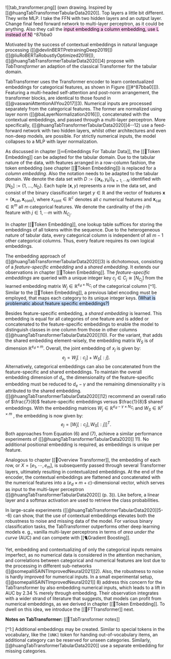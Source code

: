 

![[tab_transformer.png]]
(own drawing. Inspired by [[@huangTabTransformerTabularData2020]]. Top layers a little bit different. They write MLP. I take the FFN with two hidden layers and an output layer. Change final feed forward network to multi-layer perceptron, as it could be anything. Also they call the <mark style="background: #FFB8EBA6;">input embedding a column embedding, use L instead of N)</mark> ^87bba0

Motivated by the success of contextual embeddings in natural language processing ([[@devlinBERTPretrainingDeep2019]]) ([[@liuRoBERTaRobustlyOptimized2019]]), ([[@huangTabTransformerTabularData2020]]4) propose with *TabTransformer* an adaption of the classical Transformer for the tabular domain. 

TabTransformer uses the Transformer encoder to learn contextualized embeddings for categorical features, as shown in Figure ([[#^87bba0]]]).  Featuring a multi-headed self-attention and post-norm arrangement, the transformer blocks, are identical to those found in ([[@vaswaniAttentionAllYou2017]]3). Numerical inputs are processed separately from the categorical features. The former are normalized using layer norm ([[@baLayerNormalization2016]]), concatenated with the contextual embeddings, and passed through a multi-layer perceptron. More specifically, ([[@huangTabTransformerTabularData2020]]4--12) use a feed-forward network with two hidden layers, whilst other architectures and even non-deep models, are possible. For strictly numerical inputs, the model collapses to a MLP with layer normalization.

As discussed in chapter [[💤Embeddings For Tabular Data]], the [[🛌Token Embedding]] can be adapted for the tabular domain. Due to the tabular nature of the data, with features arranged in a row-column fashion, the token embedding (see chapter [[🛌Token Embedding]]) is replaced for a *column embedding*. Also the notation needs to be adapted to the tabular domain. We denote the data set with $D:=\left\{\left(\mathbf{x}_k, y_k\right) \right\}_{k=1,\cdots N}$ identified with $\left[N_{\mathrm{D}}\right]:=\left\{1, \ldots, N_{\mathrm{D}}\right\}$.  Each tuple $(\boldsymbol{x}, y)$ represents a row in the data set, and consist of the binary classification target $y \in \mathbb{R}$ and the vector of features $\boldsymbol{x} = \left\{\boldsymbol{x}_{\text{cat}}, \boldsymbol{x}_{\text{cont}}\right\}$, where $x_{\text{cont}} \in \mathbb{R}^c$ denotes all $c$ numerical features and $\boldsymbol{x}_{\text{cat}}\in \mathbb{R}^{m}$ all $m$ categorical features. We denote the cardinality of the $j$-th feature with $j \in 1, \cdots m$ with $N_{C_j}$.

In chapter [[🛌Token Embedding]], one lookup table suffices for storing the embeddings of all tokens within the sequence. Due to the heterogeneous nature of tabular data, every categorical column is independent of all $m-1$ other categorical columns. Thus, every feature requires its own logical embeddings.

The embedding approach of ([[@huangTabTransformerTabularData2020]]3) is dichotomous, consisting of a *feature-specific embedding* and a *shared embedding*. It extends our observations in chapter [[🛌Token Embedding]]. The *feature-specific embeddings* are queried with a unique integer key $c_j \in C_j \cong\left[N_{\mathrm{C_j}}\right]$ from the learned embedding matrix $W_j \in \mathbb{R}^{e_d \times N_{C_j}}$ of the categorical column [^1]. Similar to the [[🛌Token Embedding]], a previous label encoding must be employed, that maps each category to its unique integer keys. <mark style="background: #ADCCFFA6;">(What is problematic about feature specific embeddings?)</mark>

Besides feature-specific embedding, a *shared embedding* is learned. This embedding is equal for all categories of one feature and is added or concatenated to the feature-specific embeddings to enable the model to distinguish classes in one column from those in other columns ([[@huangTabTransformerTabularData2020]]10). For the variant, that adds the shared embedding element-wisely, the embedding matrix $W_S$ is of dimension $\mathbb{R}^{e_d \times m}$. Overall, the joint embedding of $x_j$ is given by:
$$
\tag{6}
e_j = W_j[:c_j] + W_S[:j].
$$
Alternatively, categorical embeddings can also be concatenated from the feature-specific and shared embeddings. To maintain the overall embedding dimension of $d_{e}$, the dimensionality of the feature-specific embedding must be reduced to $d_{e} - \gamma$  and the remaining dimensionality $\gamma$ is attributed to the shared embedding.  ([[@huangTabTransformerTabularData2020]]12) recommend an overall ratio of $\frac{7}{8}$ feature-specific embeddings versus $\frac{1}{8}$ shared embeddings. With the embedding matrices $W_j \in \mathbb{R}^{e_{d} -\gamma \times N_{C_j}}$ and $W_S \in \mathbb{R}^{\gamma \times m}$ , the embedding is now given by:
$$
\tag{7}
e_j = \left[W_j[:c_j], W_S[:j]\right]^T.
$$
Both approaches from Equation $(6)$ and $(7)$, achieve a similar performance experiments of ([[@huangTabTransformerTabularData2020]] 11).  No additional positional embedding is required, as embeddings is unique per feature. 

Analogous to chapter [[🗼Overview Transformer]], the embedding of each row, or $X = [e_1, \cdots, e_m]$, is subsequently passed through several Transformer layers, ultimately resulting in contextualized embeddings. At the end of the encoder, the contextual embeddings are flattened and concatenated with the numerical features into a ($e_{d}  \times m + c$)-dimensional vector, which serves as input to the multi-layer perceptron ([[@huangTabTransformerTabularData2020]] (p. 3)). Like before, a linear layer and a softmax activation are used to retrieve the class probabilities.

In large-scale experiments ([[@huangTabTransformerTabularData2020]]5--6) can show, that the use of contextual embeddings elevates both the robustness to noise and missing data of the model. For various binary classification tasks, the TabTransformer outperforms other deep learning models e. g., vanilla multi-layer perceptrons in terms of *area under the curve* (AUC) and can compete with [[🐈Gradient Boosting]].  

Yet, embedding and contextualizing of only the categorical inputs remains imperfect, as no numerical data is considered in the attention mechanism, and correlations between categorical and numerical features are lost due to the processing in different sub-networks ([[@somepalliSAINTImprovedNeural2021]]2). Also, the robustness to noise is hardly improved for numerical inputs. In a small experimental setup, ([[@somepalliSAINTImprovedNeural2021]] 8) address this concern for the TabTransformer by also embedding numerical inputs, which leads to a lift in AUC by 2.34 % merely through embedding. Their observation integrates with a wider strand of literature that suggests, that models can profit from numerical embeddings, as we derived in chapter [[🛌Token Embedding]]. To dwell on this idea, we introduce the [[🤖FTTransformer]] next.

**Notes on TabTransformer:**
[[🤖TabTransformer notes]]


[^1:] Additional embeddings may be created. Similar to special tokens in the vocabulary, like the $\texttt{[UNK]}$ token for handing out-of-vocabulary items, an additional category can be reserved for unseen categories. Similarly, [[@huangTabTransformerTabularData2020]] use a separate embedding for missing categories.
